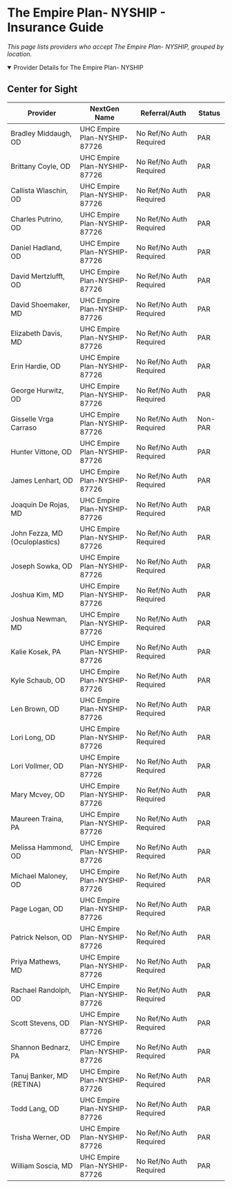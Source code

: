 # The Empire Plan- NYSHIP - Insurance Guide

*This page lists providers who accept The Empire Plan- NYSHIP, grouped by location.*

<details open><summary>Provider Details for The Empire Plan- NYSHIP</summary>

## Center for Sight

| Provider | NextGen Name | Referral/Auth | Status |
|----------|-------------|--------------|--------|
| Bradley Middaugh, OD | UHC Empire Plan-NYSHIP-87726 | No Ref/No Auth Required | PAR |
| Brittany Coyle, OD | UHC Empire Plan-NYSHIP-87726 | No Ref/No Auth Required | PAR |
| Callista Wlaschin, OD | UHC Empire Plan-NYSHIP-87726 | No Ref/No Auth Required | PAR |
| Charles Putrino, OD | UHC Empire Plan-NYSHIP-87726 | No Ref/No Auth Required | PAR |
| Daniel Hadland, OD | UHC Empire Plan-NYSHIP-87726 | No Ref/No Auth Required | PAR |
| David Mertzlufft, OD | UHC Empire Plan-NYSHIP-87726 | No Ref/No Auth Required | PAR |
| David Shoemaker, MD | UHC Empire Plan-NYSHIP-87726 | No Ref/No Auth Required | PAR |
| Elizabeth Davis, MD | UHC Empire Plan-NYSHIP-87726 | No Ref/No Auth Required | PAR |
| Erin Hardie, OD | UHC Empire Plan-NYSHIP-87726 | No Ref/No Auth Required | PAR |
| George Hurwitz, OD | UHC Empire Plan-NYSHIP-87726 | No Ref/No Auth Required | PAR |
| Gisselle Vrga Carraso | UHC Empire Plan-NYSHIP-87726 | No Ref/No Auth Required | Non-PAR |
| Hunter Vittone, OD | UHC Empire Plan-NYSHIP-87726 | No Ref/No Auth Required | PAR |
| James Lenhart, OD | UHC Empire Plan-NYSHIP-87726 | No Ref/No Auth Required | PAR |
| Joaquin De Rojas, MD | UHC Empire Plan-NYSHIP-87726 | No Ref/No Auth Required | PAR |
| John Fezza, MD (Oculoplastics) | UHC Empire Plan-NYSHIP-87726 | No Ref/No Auth Required | PAR |
| Joseph Sowka, OD | UHC Empire Plan-NYSHIP-87726 | No Ref/No Auth Required | PAR |
| Joshua Kim, MD | UHC Empire Plan-NYSHIP-87726 | No Ref/No Auth Required | PAR |
| Joshua Newman, MD | UHC Empire Plan-NYSHIP-87726 | No Ref/No Auth Required | PAR |
| Kalie Kosek, PA | UHC Empire Plan-NYSHIP-87726 | No Ref/No Auth Required | PAR |
| Kyle Schaub, OD | UHC Empire Plan-NYSHIP-87726 | No Ref/No Auth Required | PAR |
| Len Brown, OD | UHC Empire Plan-NYSHIP-87726 | No Ref/No Auth Required | PAR |
| Lori Long, OD | UHC Empire Plan-NYSHIP-87726 | No Ref/No Auth Required | PAR |
| Lori Vollmer, OD | UHC Empire Plan-NYSHIP-87726 | No Ref/No Auth Required | PAR |
| Mary Mcvey, OD | UHC Empire Plan-NYSHIP-87726 | No Ref/No Auth Required | PAR |
| Maureen Traina, PA | UHC Empire Plan-NYSHIP-87726 | No Ref/No Auth Required | PAR |
| Melissa Hammond, OD | UHC Empire Plan-NYSHIP-87726 | No Ref/No Auth Required | PAR |
| Michael Maloney, OD | UHC Empire Plan-NYSHIP-87726 | No Ref/No Auth Required | PAR |
| Page Logan, OD | UHC Empire Plan-NYSHIP-87726 | No Ref/No Auth Required | PAR |
| Patrick Nelson, OD | UHC Empire Plan-NYSHIP-87726 | No Ref/No Auth Required | PAR |
| Priya Mathews, MD | UHC Empire Plan-NYSHIP-87726 | No Ref/No Auth Required | PAR |
| Rachael Randolph, OD | UHC Empire Plan-NYSHIP-87726 | No Ref/No Auth Required | PAR |
| Scott Stevens, OD | UHC Empire Plan-NYSHIP-87726 | No Ref/No Auth Required | PAR |
| Shannon Bednarz, PA | UHC Empire Plan-NYSHIP-87726 | No Ref/No Auth Required | PAR |
| Tanuj Banker, MD (RETINA) | UHC Empire Plan-NYSHIP-87726 | No Ref/No Auth Required | PAR |
| Todd Lang, OD | UHC Empire Plan-NYSHIP-87726 | No Ref/No Auth Required | PAR |
| Trisha Werner, OD | UHC Empire Plan-NYSHIP-87726 | No Ref/No Auth Required | PAR |
| William Soscia, MD | UHC Empire Plan-NYSHIP-87726 | No Ref/No Auth Required | PAR |

</details>

